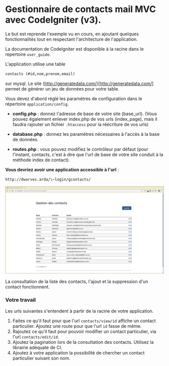 
# Gestionnaire de contacts mail MVC avec CodeIgniter (v3).


Le but est reprende l'exemple vu en cours, en ajoutant quelques
fonctionnalités tout en respectant l'architecture de l'application.

La documentation de CodeIgniter est disponible à la racine dans le
repertoire `user_guide`.

L'application utilise une table

```sql
contacts (#id,nom,prenom,email)
```	

sur mysql. Le site (http://generatedata.com/)[http://generatedata.com/] 
permet de générer un jeu de données pour votre table.

Vous devez d'abord réglé les paramètres de configuration dans le
répertoire `application/config`.

-  **config.php** : donnez l'adresse de base de votre site
    (base\_url). (Vous pouvez également enlever index.php de vos urls
    (index\_page), mais il faudra rajouter un fichier `.htaccess` pour
    la réécriture de vos urls)

-  **database.php** : donnez les paramètres nécessaires à l'accès à la
    base de données.

-  **routes.php** : vous pouvez modifiez le contrôleur par défaut (pour
    l'instant, contacts, c'est à dire que l'url de base de votre site
    conduit à la méthode index de contact).

**Vous devriez avoir une application accessible à l'url** :

```bash
http://dwarves.arda/\~login/gcontacts/
```

![](./img/contacts.png)


La consultation de la liste des contacts, l'ajout et la suppression
d'un contact fonctionnent.


### Votre travail

Les urls suivantes s'entendent à partir de la racine de votre
application.

1.  Faites ce qu'il faut pour que l'url `contacts/view/id` affiche un
    contact particulier.
    Ajoutez une route pour que l'url `id` fasse de même.
2.  Rajoutez ce qu'il faut pour pouvoir modifier un contact
    particulier, via l'url `contacts/edit/id`.
3.  Ajoutez la pagination lors de la consultation des contacts. Utilisez
    la librairie adéquate de CI.
4.  Ajoutez à votre application la possibilité de chercher un contact
    particulier suivant son nom.

